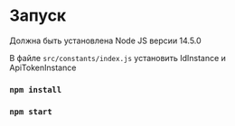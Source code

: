 # Запуск

Должна быть установлена Node JS версии 14.5.0

В файле `src/constants/index.js` установить IdInstance и ApiTokenInstance
### `npm install`
### `npm start`

